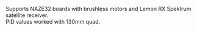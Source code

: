 Supports NAZE32 boards with brushless motors and Lemon RX Spektrum satellite receiver.  
PID values worked with 130mm quad.
